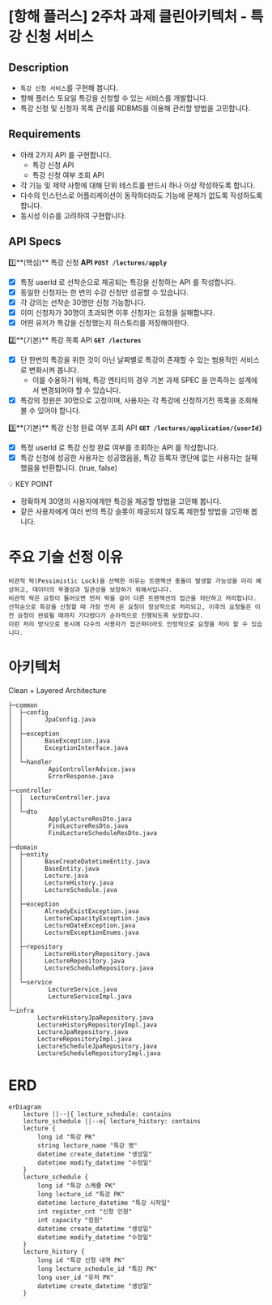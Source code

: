 # [항해 플러스] 2주차 과제 클린아키텍처 - 특강 신청 서비스

## Description

- `특강 신청 서비스`를 구현해 봅니다.
- 항해 플러스 토요일 특강을 신청할 수 있는 서비스를 개발합니다.
- 특강 신청 및 신청자 목록 관리를 RDBMS를 이용해 관리할 방법을 고민합니다.

## Requirements

- 아래 2가지 API 를 구현합니다.
    - 특강 신청 API
    - 특강 신청 여부 조회 API
- 각 기능 및 제약 사항에 대해 단위 테스트를 반드시 하나 이상 작성하도록 합니다.
- 다수의 인스턴스로 어플리케이션이 동작하더라도 기능에 문제가 없도록 작성하도록 합니다.
- 동시성 이슈를 고려하여 구현합니다.

## API Specs

1️⃣**(핵심)** 특강 신청 **API `POST /lectures/apply`**

- [x] 특정 userId 로 선착순으로 제공되는 특강을 신청하는 API 를 작성합니다.
- [x] 동일한 신청자는 한 번의 수강 신청만 성공할 수 있습니다.
- [x] 각 강의는 선착순 30명만 신청 가능합니다.
- [x] 이미 신청자가 30명이 초과되면 이후 신청자는 요청을 실패합니다.
- [x] 어떤 유저가 특강을 신청했는지 히스토리를 저장해야한다.

2️⃣**(기본)** 특강 목록 API **`GET /lectures`**

- [x] 단 한번의 특강을 위한 것이 아닌 날짜별로 특강이 존재할 수 있는 범용적인 서비스로 변화시켜 봅니다.
    - 이를 수용하기 위해, 특강 엔티티의 경우 기본 과제 SPEC 을 만족하는 설계에서 변경되어야 할 수 있습니다.
- [x] 특강의 정원은 30명으로 고정이며, 사용자는 각 특강에 신청하기전 목록을 조회해볼 수 있어야 합니다.

3️⃣**(기본)** 특강 신청 완료 여부 조회 API **`GET /lectures/application/{userId}`**

- [x] 특정 userId 로 특강 신청 완료 여부를 조회하는 API 를 작성합니다.
- [x] 특강 신청에 성공한 사용자는 성공했음을, 특강 등록자 명단에 없는 사용자는 실패했음을 반환합니다. (true, false)

<aside>
💡 KEY POINT
</aside>

- 정확하게 30명의 사용자에게만 특강을 제공할 방법을 고민해 봅니다.
- 같은 사용자에게 여러 번의 특강 슬롯이 제공되지 않도록 제한할 방법을 고민해 봅니다.

# 주요 기술 선정 이유
```text
비관적 락(Pessimistic Lock)을 선택한 이유는 트랜잭션 충돌이 발생할 가능성을 미리 예상하고, 데이터의 무결성과 일관성을 보장하기 위해서입니다.
비관적 락은 요청이 들어오면 먼저 락을 걸어 다른 트랜잭션의 접근을 차단하고 처리합니다.
선착순으로 특강을 신청할 때 가장 먼저 온 요청이 정상적으로 처리되고, 이후의 요청들은 이전 요청이 완료될 때까지 기다렸다가 순차적으로 진행되도록 보장합니다.
이런 처리 방식으로 동시에 다수의 사용자가 접근하더라도 안정적으로 요청을 처리 할 수 있습니다.
```

# 아키텍처
Clean + Layered Architecture

```
├─common
│  ├─config
│  │      JpaConfig.java
│  │
│  ├─exception
│  │      BaseException.java
│  │      ExceptionInterface.java
│  │
│  └─handler
│          ApiControllerAdvice.java
│          ErrorResponse.java
│
├─controller
│  │  LectureController.java
│  │
│  └─dto
│          ApplyLectureResDto.java
│          FindLectureResDto.java
│          FindLectureScheduleResDto.java
│
├─domain
│  ├─entity
│  │      BaseCreateDatetimeEntity.java
│  │      BaseEntity.java
│  │      Lecture.java
│  │      LectureHistory.java
│  │      LectureSchedule.java
│  │
│  ├─exception
│  │      AlreadyExistException.java
│  │      LectureCapacityException.java
│  │      LectureDateException.java
│  │      LectureExceptionEnums.java
│  │
│  ├─repository
│  │      LectureHistoryRepository.java
│  │      LectureRepository.java
│  │      LectureScheduleRepository.java
│  │
│  └─service
│          LectureService.java
│          LectureServiceImpl.java
│
└─infra
        LectureHistoryJpaRepository.java
        LectureHistoryRepositoryImpl.java
        LectureJpaRepository.java
        LectureRepositoryImpl.java
        LectureScheduleJpaRepository.java
        LectureScheduleRepositoryImpl.java
```

# ERD

```mermaid
erDiagram
    lecture ||--|{ lecture_schedule: contains
    lecture_schedule ||--o{ lecture_history: contains
    lecture {
        long id "특강 PK"
        string lecture_name "특강 명"
        datetime create_datetime "생성일"
        datetime modify_datetime "수정일"
    }
    lecture_schedule {
        long id "특강 스케쥴 PK"
        long lecture_id "특강 PK"
        datetime lecture_datetime "특강 시작일"
        int register_cnt "신청 인원"
        int capacity "정원"
        datetime create_datetime "생성일"
        datetime modify_datetime "수정일"
    }
    lecture_history {
        long id "특강 신청 내역 PK"
        long lecture_schedule_id "특강 PK"
        long user_id "유저 PK"
        datetime create_datetime "생성일"
    }
```
